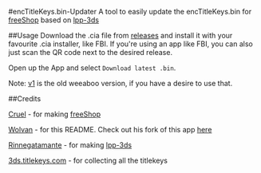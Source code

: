 
#encTitleKeys.bin-Updater
A tool to easily update the encTitleKeys.bin for [freeShop](https://github.com/Cruel/freeShop) based on [lpp-3ds](https://github.com/Rinnegatamante/lpp-3ds)

##Usage
Download the .cia file from [releases](/releases) and install it with your favourite .cia installer, like FBI. If you're using an app like FBI, you can also just scan the QR code next to the desired release.

Open up the App and select `Download latest .bin`.

Note: [v1](https://github.com/MatMaf/encTitleKeys.bin-Updater/releases/tag/v1.0) is the old weeaboo version, if you have a desire to use that.

##Credits

[Cruel](https://github.com/Cruel/) - for making [freeShop](https://github.com/Cruel/freeShop)

[Wolvan](https://github.com/Wolvan) - for this README. Check out his fork of this app [here](https://github.com/Wolvan/encTitleKeys.bin-Updater)

[Rinnegatamante](https://github.com/Rinnegatamante/) - for making [lpp-3ds](https://github.com/Rinnegatamante/lpp-3ds)

[3ds.titlekeys.com](https://3ds.titlekeys.com/) - for collecting all the titlekeys
